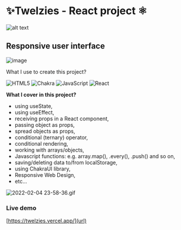 # ✨Twelzies - React project ⚛️

![alt text](https://marcin-niedbalec.vercel.app/_next/image?url=https%3A%2F%2Fmedia.graphcms.com%2FRUDXR6mATjSIwkxXKy9B&w=1920&q=75)

## Responsive user interface

![image](https://user-images.githubusercontent.com/62507500/152646013-54b36172-ba44-438b-82c4-5e95ad6d179b.png)

What I use to create this project?

![HTML5](https://img.shields.io/badge/html5-%23E34F26.svg?style=for-the-badge&logo=html5&logoColor=white) ![Chakra](https://img.shields.io/badge/chakra-%234ED1C5.svg?style=for-the-badge&logo=chakraui&logoColor=white) ![JavaScript](https://img.shields.io/badge/javascript-%23323330.svg?style=for-the-badge&logo=javascript&logoColor=%23F7DF1E) ![React](https://img.shields.io/badge/react-%2320232a.svg?style=for-the-badge&logo=react&logoColor=%2361DAFB)

**What I cover in this project?**

- using useState,
- using useEffect,
- receiving props in a React component,
- passing object as props,
- spread objects as props,
- conditional (ternary) operator,
- conditional rendering,
- working with arrays/objects,
- Javascript functions: e.g. array.map(), .every(), .push() and so on,
- saving/deleting data to/from localStorage,
- using ChakraUI library,
- Responsive Web Design,
- etc...

![2022-02-04 23-58-36.gif](https://media.graphcms.com/ziiTtWADQry4ioZ45WNA)

### Live demo

[https://twelzies.vercel.app/](url)
